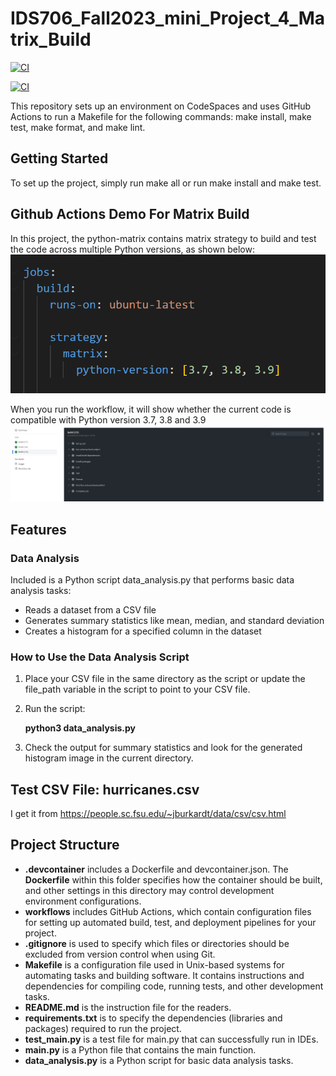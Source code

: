 # IDS706_Fall2023_mini_Project_4_Matrix_Build
[![CI](https://github.com/Jingzhi-cyber/jz422-IDS706-Week4-PythonVersions/actions/workflows/cicd.yml/badge.svg)](https://github.com/Jingzhi-cyber/jz422-IDS706-Week4-PythonVersions/actions/workflows/cicd.yml)

[![CI](https://github.com/Jingzhi-cyber/jz422-IDS706-Week4-PythonVersions/actions/workflows/python-matrix.yml/badge.svg)](https://github.com/Jingzhi-cyber/jz422-IDS706-Week4-PythonVersions/actions/workflows/python-matrix.yml)

This repository sets up an environment on CodeSpaces and uses GitHub Actions to run a Makefile for the following commands: make install, make test, make format, and make lint.

## Getting Started
To set up the project, simply run make all or run make install and make test.

## Github Actions Demo For Matrix Build
In this project, the python-matrix contains matrix strategy to build and test the code across multiple Python versions, as shown below:
![Alt text](demo-images/matrix-yml.png)

When you run the workflow, it will show whether the current code is compatible with Python version 3.7, 3.8 and 3.9
![Alt text](demo-images/workflow.png)


## Features
### Data Analysis
Included is a Python script data_analysis.py that performs basic data analysis tasks:

- Reads a dataset from a CSV file
- Generates summary statistics like mean, median, and standard deviation
- Creates a histogram for a specified column in the dataset

### How to Use the Data Analysis Script
1. Place your CSV file in the same directory as the script or update the file_path variable in the script to point to your CSV file.
2. Run the script:

    **python3 data_analysis.py**

3. Check the output for summary statistics and look for the generated histogram image in the current directory.

## Test CSV File: hurricanes.csv

I get it from <https://people.sc.fsu.edu/~jburkardt/data/csv/csv.html>

## Project Structure
- **.devcontainer** includes a Dockerfile and devcontainer.json. The **Dockerfile** within this folder specifies how the container should be built, and other settings in this directory may control development environment configurations.
- **workflows** includes GitHub Actions, which contain configuration files for setting up automated build, test, and deployment pipelines for your project.
- **.gitignore** is used to specify which files or directories should be excluded from version control when using Git.
- **Makefile** is a configuration file used in Unix-based systems for automating tasks and building software. It contains instructions and dependencies for compiling code, running tests, and other development tasks.
- **README.md** is the instruction file for the readers.
- **requirements.txt** is to specify the dependencies (libraries and packages) required to run the project.
- **test_main.py** is a test file for main.py that can successfully run in IDEs.
- **main.py** is a Python file that contains the main function.
- **data_analysis.py** is a Python script for basic data analysis tasks.
